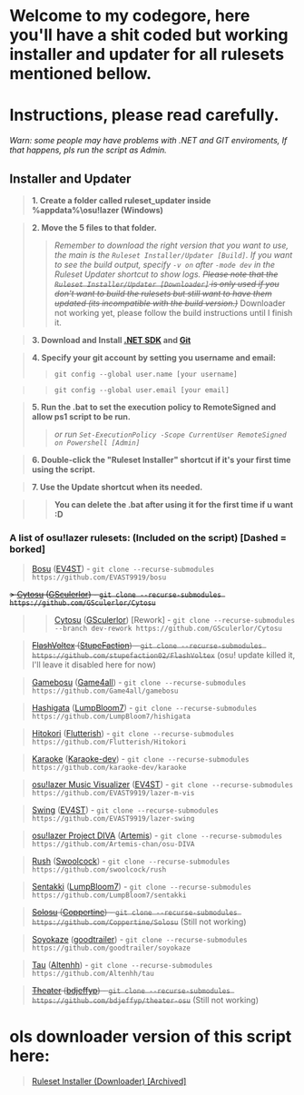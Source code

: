 # Welcome to my codegore, here you'll have a shit coded but working installer and updater for all rulesets mentioned bellow.
# Instructions, please read carefully.

_Warn: some people may have problems with .NET and GIT enviroments, If that happens, pls run the script as Admin._

## **Installer and Updater**
> **1. Create a folder called ruleset_updater inside %appdata%\osu!lazer (Windows)**

> **2. Move the 5 files to that folder.**
>> _Remember to download the right version that you want to use, the main is the `Ruleset Installer/Updater [Build]`. If you want to see the build output, specify `-v on` after `-mode dev` in the Ruleset Updater shortcut to show logs._
>> ~~_Please note that the `Ruleset Installer/Updater [Downloader]` is only used if you don't want to build the rulesets but still want to have them updated (its incompatible with the build version.)_~~ Downloader not working yet, please follow the build instructions until I finish it.

> **3. Download and Install [.NET SDK](https://dotnet.microsoft.com/download) and [Git](https://git-scm.com/downloads)**

> **4. Specify your git account by setting you username and email:**
>> `git config --global user.name [your username]`

>> `git config --global user.email [your email]`

> **5. Run the .bat to set the execution policy to RemoteSigned and allow ps1 script to be run.**
>> _or run `Set-ExecutionPolicy -Scope CurrentUser RemoteSigned on Powershell [Admin]`_

> **6. Double-click the "Ruleset Installer" shortcut if it's your first time using the script.**

> **7. Use the Update shortcut when its needed.**

>> **You can delete the .bat after using it for the first time if u want :D**


### A list of osu!lazer rulesets: (Included on the script) [Dashed = borked]


> [Bosu](https://github.com/EVAST9919/bosu) ([EV4ST](https://github.com/EVAST9919)) - `git clone --recurse-submodules https://github.com/EVAST9919/bosu`

~~> [Cytosu]() ([GSculerlor](https://github.com/GSculerlor)) - `git clone --recurse-submodules https://github.com/GSculerlor/Cytosu`~~
>> [Cytosu](https://github.com/GSculerlor/Cytosu/tree/dev-rework) ([GSculerlor](https://github.com/GSculerlor)) [Rework] - `git clone --recurse-submodules --branch dev-rework https://github.com/GSculerlor/Cytosu`

> ~~[FlashVoltex](https://github.com/stupefaction02/FlashVoltex) ([StupeFaction](https://github.com/stupefaction02)) - `git clone --recurse-submodules https://github.com/stupefaction02/FlashVoltex`~~ (osu! update killed it, I'll leave it disabled here for now)

> [Gamebosu](https://github.com/Game4all/gamebosu) ([Game4all](https://github.com/Game4all)) - `git clone --recurse-submodules https://github.com/Game4all/gamebosu`

> [Hashigata](https://github.com/LumpBloom7/hishigata) ([LumpBloom7](https://github.com/LumpBloom7)) - `git clone --recurse-submodules https://github.com/LumpBloom7/hishigata`

> [Hitokori](https://github.com/Flutterish/Hitokori) ([Flutterish](https://github.com/Flutterish)) - `git clone --recurse-submodules https://github.com/Flutterish/Hitokori`

> [Karaoke](https://github.com/karaoke-dev/karaoke) ([Karaoke-dev](https://github.com/karaoke-dev)) - `git clone --recurse-submodules https://github.com/karaoke-dev/karaoke`

> [osu!lazer Music Visualizer](https://github.com/EVAST9919/lazer-m-vis) ([EV4ST](https://github.com/EVAST9919)) - `git clone --recurse-submodules https://github.com/EVAST9919/lazer-m-vis`

> [Swing](https://github.com/EVAST9919/lazer-swing) ([EV4ST](https://github.com/EVAST9919)) - `git clone --recurse-submodules https://github.com/EVAST9919/lazer-swing`

> [osu!lazer Project DIVA](https://github.com/Artemis-chan/osu-DIVA) ([Artemis](https://github.com/Artemis-chan)) - `git clone --recurse-submodules https://github.com/Artemis-chan/osu-DIVA`

> [Rush](https://github.com/swoolcock/rush) ([Swoolcock](https://github.com/swoolcock)) - `git clone --recurse-submodules https://github.com/swoolcock/rush`

> [Sentakki](https://github.com/LumpBloom7/sentakki) ([LumpBloom7](https://github.com/LumpBloom7)) - `git clone --recurse-submodules https://github.com/LumpBloom7/sentakki`

> ~~[Solosu](https://github.com/Coppertine/Solosu) ([Coppertine](https://github.com/Coppertine)) - `git clone --recurse-submodules https://github.com/Coppertine/Solosu`~~ (Still not working)
 
> [Soyokaze](https://github.com/goodtrailer/soyokaze) ([goodtrailer](https://github.com/goodtrailer)) - `git clone --recurse-submodules https://github.com/goodtrailer/soyokaze`

> [Tau](https://github.com/Altenhh/tau) ([Altenhh](https://github.com/Altenhh)) - `git clone --recurse-submodules https://github.com/Altenhh/tau`

> ~~[Theater](https://github.com/bdjeffyp/theater-osu) ([bdjeffyp](https://github.com/bdjeffyp)) - `git clone --recurse-submodules https://github.com/bdjeffyp/theater-osu`~~ (Still not working)

# ols downloader version of this script here:
> [Ruleset Installer (Downloader) [Archived]](https://github.com/Hexality/osu-ruleset-installer)
